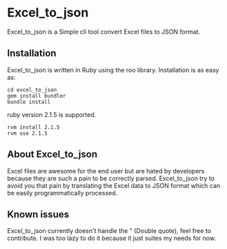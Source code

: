 # Excel_to_json
Excel_to_json is a Simple cli tool convert Excel files to JSON format.

## Installation
Excel_to_json is written in Ruby using the roo library. Installation is as easy as:
```
cd excel_to_json
gem install bundler
bundle install
```
ruby version 2.1.5 is supported.
```
rvm install 2.1.5
rvm use 2.1.5
```
## About Excel_to_json
Excel files are awesome for the end user but are hated by developers because they are such a pain to be correctly parsed.
Excel_to_json try to avoid you that pain by translating the Excel data to JSON format which can be easily programmatically processed.

## Known issues
Excel_to_json currently doesn't handle the " (Double quote), feel free to contribute.
I was too lazy to do it because it just suites my needs for now.
